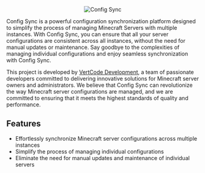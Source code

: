 <p align="center">
  <img src="./Logo Big #1.png" alt="Config Sync">
</p>

Config Sync is a powerful configuration synchronization platform designed to simplify the process of managing Minecraft Servers with multiple instances. With Config Sync, you can ensure that all your server configurations are consistent across all instances, without the need for manual updates or maintenance. Say goodbye to the complexities of managing individual configurations and enjoy seamless synchronization with Config Sync.

This project is developed by [VertCode Development](https://github.com/VertCodeDev), a team of passionate developers committed to delivering innovative solutions for Minecraft server owners and administrators. We believe that Config Sync can revolutionize the way Minecraft server configurations are managed, and we are committed to ensuring that it meets the highest standards of quality and performance.

## Features

- Effortlessly synchronize Minecraft server configurations across multiple instances
- Simplify the process of managing individual configurations
- Eliminate the need for manual updates and maintenance of individual servers
